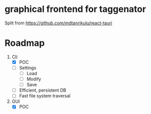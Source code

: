 # graphical frontend for taggenator

Split from https://github.com/mdtanrikulu/react-tauri

# Roadmap

1. Cli
    - [x] POC
    - [ ] Settings
        - [ ] Load
        - [ ] Modify
        - [ ] Save
    - [ ] Efficient, persistent DB
    - [ ] Fast file system traversal
2. GUI
    - [x] POC
